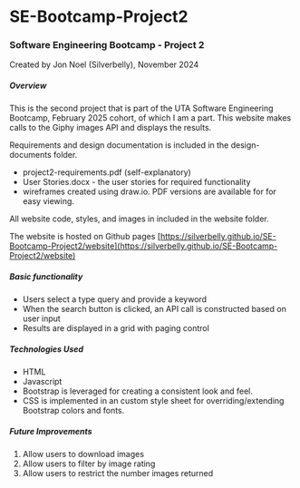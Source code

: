# SE-Bootcamp-Project2

### Software Engineering Bootcamp - Project 2

Created by Jon Noel (Silverbelly), November 2024

##### Overview

This is the second project that is part of the UTA Software Engineering Bootcamp,
February 2025 cohort, of which I am a part. This website makes calls to the Giphy
images API and displays the results.

Requirements and design documentation is included in the design-documents folder.

- project2-requirements.pdf (self-explanatory)
- User Stories.docx - the user stories for required functionality
- wireframes created using draw.io. PDF versions are available for for easy viewing.

All website code, styles, and images in included in the website folder.

The website is hosted on Github pages [https://silverbelly.github.io/SE-Bootcamp-Project2/website](https://silverbelly.github.io/SE-Bootcamp-Project2/website)

##### Basic functionality

- Users select a type query and provide a keyword
- When the search button is clicked, an API call is constructed based on user input
- Results are displayed in a grid with paging control

##### Technologies Used

- HTML
- Javascript
- Bootstrap is leveraged for creating a consistent look and feel.
- CSS is implemented in an custom style sheet for overriding/extending Bootstrap colors and fonts.

##### Future Improvements

1. Allow users to download images
2. Allow users to filter by image rating
3. Allow users to restrict the number images returned
